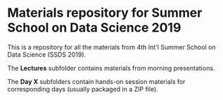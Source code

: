 # Materials repository for Summer School on Data Science 2019

This is a repository for all the materials from 4th Int'l Summer School on Data Science (SSDS 2019).

The **Lectures** subfolder contains materials from morning presentations.

The **Day X** subfolders contain hands-on session materials for corresponding days (usually packaged in a ZIP file).
